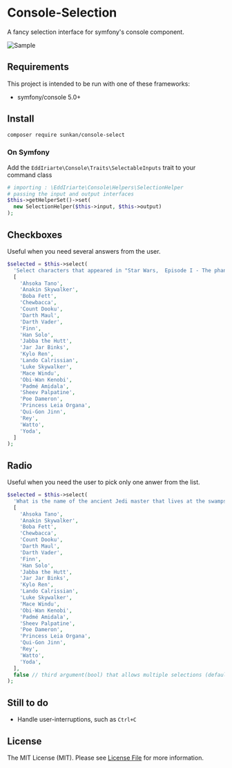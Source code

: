 # Console-Selection

A fancy selection interface for symfony's console component.

![Sample](docs/sample.gif)

## Requirements 

This project is intended to be run with one of these frameworks:

- symfony/console 5.0+

## Install

```sh
composer require sunkan/console-select
```

### On Symfony

Add the `EddIriarte\Console\Traits\SelectableInputs` trait to your command class

```php
# importing : \EddIriarte\Console\Helpers\SelectionHelper
# passing the input and output interfaces
$this->getHelperSet()->set(
  new SelectionHelper($this->input, $this->output)
);
```

## Checkboxes

Useful when you need several answers from the user.

```php
$selected = $this->select(
  'Select characters that appeared in "Star Wars,  Episode I - The phantom menace"',
  [
    'Ahsoka Tano',
    'Anakin Skywalker',
    'Boba Fett',
    'Chewbacca',
    'Count Dooku',
    'Darth Maul',
    'Darth Vader',
    'Finn',
    'Han Solo',
    'Jabba the Hutt',
    'Jar Jar Binks',
    'Kylo Ren',
    'Lando Calrissian',
    'Luke Skywalker',
    'Mace Windu',
    'Obi-Wan Kenobi',
    'Padmé Amidala',
    'Sheev Palpatine',
    'Poe Dameron',
    'Princess Leia Organa',
    'Qui-Gon Jinn',
    'Rey',
    'Watto',
    'Yoda',
  ]
);
```

## Radio

Useful when you need the user to pick only one anwer from the list.

```php
$selected = $this->select(
  'What is the name of the ancient Jedi master that lives at the swamps of Dagobah',
  [
    'Ahsoka Tano',
    'Anakin Skywalker',
    'Boba Fett',
    'Chewbacca',
    'Count Dooku',
    'Darth Maul',
    'Darth Vader',
    'Finn',
    'Han Solo',
    'Jabba the Hutt',
    'Jar Jar Binks',
    'Kylo Ren',
    'Lando Calrissian',
    'Luke Skywalker',
    'Mace Windu',
    'Obi-Wan Kenobi',
    'Padmé Amidala',
    'Sheev Palpatine',
    'Poe Dameron',
    'Princess Leia Organa',
    'Qui-Gon Jinn',
    'Rey',
    'Watto',
    'Yoda',
  ],
  false // third argument(bool) that allows multiple selections (default: true)
);
```

## Still to do

- Handle user-interruptions, such as `Ctrl+C`

## License

The MIT License (MIT). Please see [License File](LICENSE.md) for more information.
